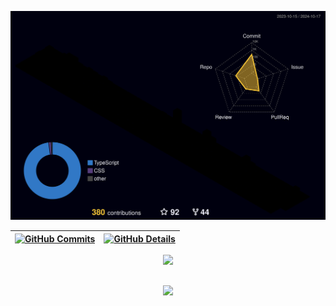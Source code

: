 ![Status](./profile-3d-contrib/profile-night-rainbow.svg)

| [![GitHub Commits](http://github-profile-summary-cards.vercel.app/api/cards/productive-time?username=peruzzo1311&theme=dracula&utcOffset=-3)](https://github.com/vn7n24fzkq/github-profile-summary-cards) | [![GitHub Details](http://github-profile-summary-cards.vercel.app/api/cards/profile-details?username=peruzzo1311&theme=dracula)](https://github.com/vn7n24fzkq/github-profile-summary-cards) |
| --------------------------------------------------------------------------------------------------------------------------------------------------------------------------------------------------------- | -------------------------------------------------------------------------------------------------------------------------------------------------------------------------------------------- |

  <div align="center" >
<a href="https://skillicons.dev"   >
  <img src="https://skillicons.dev/icons?i=git,vscode,javascript,typescript,css,html,react,next,tailwind,sass,nodejs,express,docker,figma,github,materialui,postman,styledcomponents,vercel,vite,postgres" />
</a>
  <br />

  </div>

##

   <div align="center" >
     <img src="https://github-profile-trophy.vercel.app/?username=peruzzo1311&row=1&column=6&theme=dracula&margin-w=15&margin-h=15"/>
  </div>

